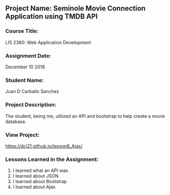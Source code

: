 ## Project Name:  Seminole Movie Connection Application using TMDB API

### Course Title:
LIS 2360:  Web Application Development

### Assignment Date:  
December 10 2018

### Student Name:  
Juan D Carballo Sanchez

### Project Description:
The student, being me, utilized an API and bootstrap to help create a movie database.

### View Project:
https://dcj21.github.io/lesson8_Ajax/

### Lessons Learned in the Assignment:
1. I learned what an API was.
2. I learned about JSON 
3. I learned about Bootstrap
4. I learned about Ajax